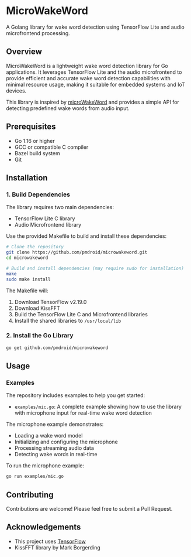 # MicroWakeWord

A Golang library for wake word detection using TensorFlow Lite and audio microfrontend processing.

## Overview

MicroWakeWord is a lightweight wake word detection library for Go applications. It leverages TensorFlow Lite and the audio microfrontend to provide efficient and accurate wake word detection capabilities with minimal resource usage, making it suitable for embedded systems and IoT devices.

This library is inspired by [microWakeWord](https://github.com/kahrendt/microWakeWord) and provides a simple API for detecting predefined wake words from audio input.

## Prerequisites

- Go 1.16 or higher
- GCC or compatible C compiler
- Bazel build system
- Git

## Installation

### 1. Build Dependencies

The library requires two main dependencies:
- TensorFlow Lite C library
- Audio Microfrontend library

Use the provided Makefile to build and install these dependencies:

```bash
# Clone the repository
git clone https://github.com/pmdroid/microwakeword.git
cd microwakeword

# Build and install dependencies (may require sudo for installation)
make
sudo make install
```

The Makefile will:
1. Download TensorFlow v2.19.0
2. Download KissFFT
3. Build the TensorFlow Lite C and Microfrontend libraries
4. Install the shared libraries to `/usr/local/lib`

### 2. Install the Go Library

```bash
go get github.com/pmdroid/microwakeword
```

## Usage

### Examples

The repository includes examples to help you get started:

- `examples/mic.go`: A complete example showing how to use the library with microphone input for real-time wake word detection

The microphone example demonstrates:
- Loading a wake word model
- Initializing and configuring the microphone
- Processing streaming audio data
- Detecting wake words in real-time

To run the microphone example:

```bash
go run examples/mic.go
```

## Contributing

Contributions are welcome! Please feel free to submit a Pull Request.

## Acknowledgements

- This project uses [TensorFlow](https://github.com/tensorflow/tensorflow)
- KissFFT library by Mark Borgerding